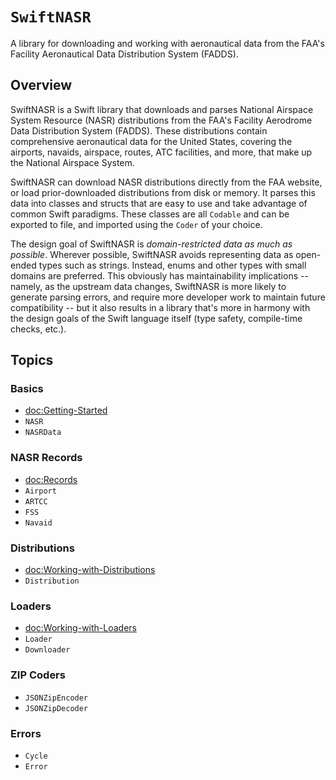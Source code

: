 # ``SwiftNASR``

A library for downloading and working with aeronautical data from the FAA's
Facility Aeronautical Data Distribution System (FADDS).

## Overview

SwiftNASR is a Swift library that downloads and parses National Airspace System
Resource (NASR) distributions from the FAA's Facility Aerodrome Data Distribution
System (FADDS). These distributions contain comprehensive aeronautical data for
the United States, covering the airports, navaids, airspace, routes, ATC
facilities, and more, that make up the National Airspace System.

SwiftNASR can download NASR distributions directly from the FAA website, or load
prior-downloaded distributions from disk or memory. It parses this data into
classes and structs that are easy to use and take advantage of common Swift
paradigms. These classes are all `Codable` and can be exported to file, and
imported using the `Coder` of your choice.

The design goal of SwiftNASR is _domain-restricted data as much as possible_.
Wherever possible, SwiftNASR avoids representing data as open-ended types such
as strings. Instead, enums and other types with small domains are preferred.
This obviously has maintainability implications -- namely, as the upstream data
changes, SwiftNASR is more likely to generate parsing errors, and require more
developer work to maintain future compatibility -- but it also results in a
library that's more in harmony with the design goals of the Swift language
itself (type safety, compile-time checks, etc.).

## Topics

### Basics

- <doc:Getting-Started>
- ``NASR``
- ``NASRData``

### NASR Records

- <doc:Records>
- ``Airport``
- ``ARTCC``
- ``FSS``
- ``Navaid``

### Distributions

- <doc:Working-with-Distributions>
- ``Distribution``

### Loaders

- <doc:Working-with-Loaders>
- ``Loader``
- ``Downloader``

### ZIP Coders

- ``JSONZipEncoder``
- ``JSONZipDecoder``

### Errors

- ``Cycle``
- ``Error``
